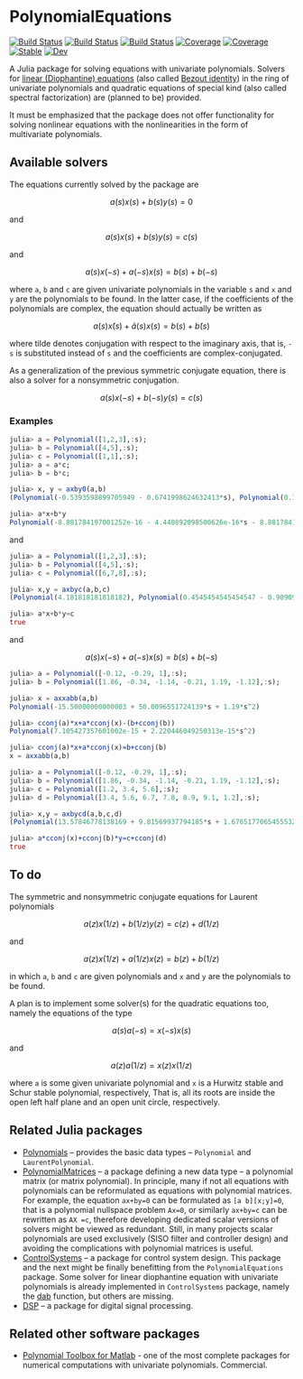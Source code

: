 # PolynomialEquations

[![Build Status](https://github.com/hurak/PolynomialEquations.jl/workflows/CI/badge.svg)](https://github.com/hurak/PolynomialEquations.jl/actions)
[![Build Status](https://travis-ci.com/hurak/PolynomialEquations.jl.svg?branch=master)](https://travis-ci.com/hurak/PolynomialEquations.jl)
[![Build Status](https://ci.appveyor.com/api/projects/status/github/hurak/PolynomialEquations.jl?svg=true)](https://ci.appveyor.com/project/hurak/PolynomialEquations-jl)
[![Coverage](https://codecov.io/gh/hurak/PolynomialEquations.jl/branch/master/graph/badge.svg)](https://codecov.io/gh/hurak/PolynomialEquations.jl)
[![Coverage](https://coveralls.io/repos/github/hurak/PolynomialEquations.jl/badge.svg?branch=master)](https://coveralls.io/github/hurak/PolynomialEquations.jl?branch=master)
[![Stable](https://img.shields.io/badge/docs-stable-blue.svg)](https://hurak.github.io/PolynomialEquations.jl/stable)
[![Dev](https://img.shields.io/badge/docs-dev-blue.svg)](https://hurak.github.io/PolynomialEquations.jl/dev)

A Julia package for solving equations with univariate polynomials. Solvers for [linear (Diophantine) equations](https://en.wikipedia.org/wiki/Diophantine_equation#Linear_Diophantine_equations) (also called [Bezout identity](https://en.wikipedia.org/wiki/B%C3%A9zout%27s_identity)) in the ring of univariate polynomials and quadratic equations of special kind (also called spectral factorization) are (planned to be) provided.

It must be emphasized that the package does not offer functionality for solving nonlinear equations with the nonlinearities in the form of multivariate polynomials.

## Available solvers

The equations currently solved by the package are

```math
a(s)x(s)+b(s)y(s) = 0
```
and

```math
a(s)x(s)+b(s)y(s) = c(s)
```
and

```math
a(s)x(-s)+a(-s)x(s) = b(s)+b(-s)
```

where `a`, `b` and `c` are given univariate polynomials in the variable `s` and `x` and `y` are the polynomials to be found. In the latter case, if the coefficients of the polynomials are complex, the equation should actually be written as

```math
a(s)x̃(s)+ã(s)x(s) = b(s)+b̃(s)
```
where tilde denotes conjugation with respect to the imaginary axis, that is, `-s` is substituted instead of `s` and the coefficients are complex-conjugated.

As a generalization of the previous symmetric conjugate equation, there is also a solver for a nonsymmetric conjugation.

```math
a(s)x(-s)+b(-s)y(s) = c(s)
```

### Examples

```julia
julia> a = Polynomial([1,2,3],:s);
julia> b = Polynomial([4,5],:s);
julia> c = Polynomial([1,1],:s);
julia> a = a*c;
julia> b = b*c;

julia> x, y = axby0(a,b)
(Polynomial(-0.5393598899705949 - 0.6741998624632413*s), Polynomial(0.1348399724926485 + 0.2696799449852973*s + 0.4045199174779448*s^2))

julia> a*x+b*y
Polynomial(-8.881784197001252e-16 - 4.440892098500626e-16*s - 8.881784197001252e-16*s^2 - 8.881784197001252e-16*s^3)
```
and

```julia
julia> a = Polynomial([1,2,3],:s);
julia> b = Polynomial([4,5],:s);
julia> c = Polynomial([6,7,8],:s);

julia> x,y = axbyc(a,b,c)
(Polynomial(4.181818181818182), Polynomial(0.4545454545454547 - 0.909090909090909*s))

julia> a*x+b*y≈c
true
```
and

```math
a(s)x(-s)+a(-s)x(s) = b(s)+b(-s)
```

```julia
julia> a = Polynomial([-0.12, -0.29, 1],:s);
julia> b = Polynomial([1.86, -0.34, -1.14, -0.21, 1.19, -1.12],:s);

julia> x = axxabb(a,b)
Polynomial(-15.50000000000003 + 50.0096551724139*s + 1.19*s^2)

julia> cconj(a)*x+a*cconj(x)-(b+cconj(b))
Polynomial(7.105427357601002e-15 + 2.220446049250313e-15*s^2)

julia> cconj(a)*x+a*cconj(x)≈b+cconj(b)
x = axxabb(a,b)
```

```julia
julia> a = Polynomial([-0.12, -0.29, 1],:s);
julia> b = Polynomial([1.86, -0.34, -1.14, -0.21, 1.19, -1.12],:s);
julia> c = Polynomial([1.2, 3.4, 5.6],:s);
julia> d = Polynomial([3.4, 5.6, 6.7, 7.8, 8.9, 9.1, 1.2],:s);

julia> x,y = axbycd(a,b,c,d)
(Polynomial(13.57846778138169 + 9.81569937794185*s + 1.6765177065455532*s^2 + 12.031635021058513*s^3 + 1.5485480613952116*s^4), Polynomial(3.349148459013872 - 0.31120362624572473*s))

julia> a*cconj(x)+cconj(b)*y≈c+cconj(d)
true
```

## To do

The symmetric and nonsymmetric conjugate equations for Laurent polynomials

```math
a(z)x(1/z)+b(1/z)y(z) = c(z)+d(1/z)
```
and

```math
a(z)x(1/z)+a(1/z)x(z) = b(z)+b(1/z)
```
in which `a`, `b` and `c` are given polynomials and `x` and `y` are the polynomials to be found.

A plan is to implement some solver(s) for the quadratic equations too, namely the equations of the type

```math
a(s)a(-s) = x(-s)x(s)
```
and

```math
a(z)a(1/z) = x(z)x(1/z)
```
where `a` is some given univariate polynomial and `x` is a Hurwitz stable and Schur stable polynomial, respectively, That is, all its roots are inside the open left half plane and an open unit circle, respectively.

## Related Julia packages
- [Polynomials](https://github.com/JuliaMath/Polynomials.jl) – provides the basic data types – `Polynomial` and `LaurentPolynomial`.
- [PolynomialMatrices](https://github.com/JuliaPolynomialMatrices/PolynomialMatrices.jl) – a package defining a new data type – a polynomial matrix (or matrix polynomial). In principle, many if not all equations with polynomials can be reformulated as equations with polynomial matrices. For example, the equation ``ax+by=0`` can be formulated as ``[a b][x;y]=0``, that is a polynomial nullspace problem ``Ax=0``, or similarly ``ax+by=c`` can be rewritten as ``AX =c``, therefore developing dedicated scalar versions of solvers might be viewed as redundant. Still, in many projects scalar polynomials are used exclusively (SISO filter and controller design) and avoiding the complications with polynomial matrices is useful.   
- [ControlSystems](https://github.com/JuliaControl/ControlSystems.jl) – a package for control system design. This package and the next  might be finally benefitting from the `PolynomialEquations` package. Some solver for linear diophantine equation with univariate polynomials is already implemented in `ControlSystems` package, namely the [dab](http://juliacontrol.github.io/ControlSystems.jl/latest/lib/synthesis/#ControlSystems.dab) function, but others are missing.
- [DSP](https://github.com/JuliaDSP/DSP.jl) – a package for digital signal processing.

## Related other software packages

- [Polynomial Toolbox for Matlab](http://polyx.com/)  - one of the most complete packages for numerical computations with univariate polynomials. Commercial.
